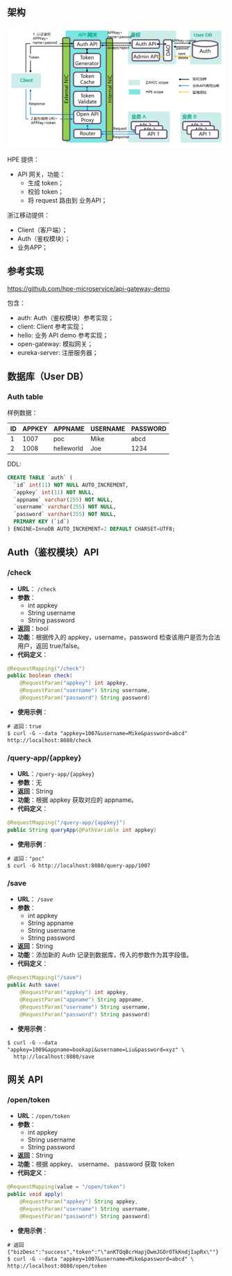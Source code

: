 ## 架构
![架构图](./arch.png)

HPE 提供：

- API 网关，功能：
    + 生成 token；
    + 校验 token；
    + 将 request 路由到 业务API；

浙江移动提供：

- Client（客户端）；
- Auth（鉴权模块）；
- 业务APP；

## 参考实现
https://github.com/hpe-microservice/api-gateway-demo

包含：

- auth: Auth（鉴权模块）参考实现；
- client: Client 参考实现；
- hello: 业务 API demo 参考实现；
- open-gateway: 模拟网关；
- eureka-server: 注册服务器；

## 数据库（User DB）
### Auth table
样例数据：

| ID | APPKEY |  APPNAME   | USERNAME | PASSWORD |
|----|--------|------------|----------|----------|
|  1 |   1007 | poc        | Mike     | abcd     |
|  2 |   1008 | helleworld | Joe      | 1234     |

DDL:
``` sql
CREATE TABLE `auth` (
  `id` int(11) NOT NULL AUTO_INCREMENT,
  `appkey` int(11) NOT NULL,
  `appname` varchar(255) NOT NULL,
  `username` varchar(255) NOT NULL,
  `password` varchar(255) NOT NULL,
  PRIMARY KEY (`id`)
) ENGINE=InnoDB AUTO_INCREMENT=2 DEFAULT CHARSET=UTF8;
```

## Auth（鉴权模块）API
### /check
- **URL**： `/check`
- **参数**：
    + int appkey
    + String username
    + String password
- **返回**：bool
- **功能**：根据传入的 appkey，username，password 检查该用户是否为合法用户，返回 true/false。
- **代码定义**：
``` java
@RequestMapping("/check")
public boolean check(
    @RequestParam("appkey") int appkey,
    @RequestParam("username") String username,
    @RequestParam("password") String password)
```
- **使用示例**：
``` shell
# 返回：true
$ curl -G --data "appkey=1007&username=Mike&password=abcd" http://localhost:8080/check
```

### /query-app/{appkey}
- **URL**：`/query-app/{appkey}`
- **参数**：无
- **返回**：String
- **功能**：根据 appkey 获取对应的 appname。
- **代码定义**：
``` java
@RequestMapping("/query-app/{appkey}")
public String queryApp(@PathVariable int appkey)
```
- **使用示例**：
``` shell
# 返回："poc"
$ curl -G http://localhost:8080/query-app/1007
```

### /save
- **URL**： `/save`
- **参数**：
    + int appkey
    + String appname
    + String username
    + String password
- **返回**：String
- **功能**：添加新的 Auth 记录到数据库，传入的参数作为其字段值。
- **代码定义**：
``` java
@RequestMapping("/save")
public Auth save(
    @RequestParam("appkey") int appkey,
    @RequestParam("appname") String appname,
    @RequestParam("username") String username,
    @RequestParam("password") String password)
```
- **使用示例**：
``` shell
$ curl -G --data "appkey=1009&appname=bookapi&username=Liu&password=xyz" \
  http://localhost:8080/save
```

## 网关 API
### /open/token
- **URL**：`/open/token`
- **参数**：
    + int appkey
    + String username
    + String password
- **返回**：String
- **功能**：根据 appkey、 username、 password 获取 token
- **代码定义**：
``` java
@RequestMapping(value = "/open/token")
public void apply(
    @RequestParam("appkey") String appkey,
    @RequestParam("username") String username,
    @RequestParam("password") String password)
```
- **使用示例**：
``` shell
# 返回 {"bizDesc":"success","token":"\"anKTQqBcrHapjDwmJGOrOTkKndjIapRx\""}
$ curl -G --data "appkey=1007&username=Mike&password=abcd" \
http://localhost:8080/open/token
```
